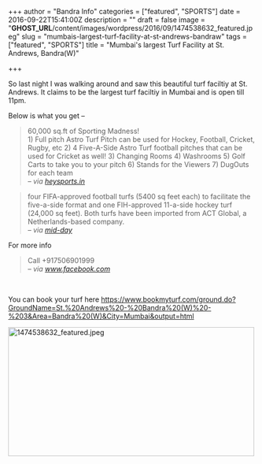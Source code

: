 +++
author = "Bandra Info"
categories = ["featured", "SPORTS"]
date = 2016-09-22T15:41:00Z
description = ""
draft = false
image = "__GHOST_URL__/content/images/wordpress/2016/09/1474538632_featured.jpeg"
slug = "mumbais-largest-turf-facility-at-st-andrews-bandraw"
tags = ["featured", "SPORTS"]
title = "Mumbai's largest Turf Facility at St. Andrews, Bandra(W)"

+++


<p dir="auto">So last night I was walking around and saw this beautiful turf faciltiy at St. Andrews. It claims to be the largest turf faciltiy in Mumbai and is open till 11pm.</p>
<p dir="auto">Below is what you get &#8211;</p>
<blockquote><p>60,000 sq.ft of Sporting Madness!<br />
1) Full pitch Astro Turf Pitch can be used for Hockey, Football, Cricket, Rugby, etc 2) 4 Five-A-Side Astro Turf football pitches that can be used for Cricket as well! 3) Changing Rooms 4) Washrooms 5) Golf Carts to take you to your pitch 6) Stands for the Viewers 7) DugOuts for each team<br />
<cite> &#8211; via <a href="https://heysports.in/01524363/St._Andrews'_Turf_Park">heysports.in</a></cite></p></blockquote>
<blockquote><p>four FIFA-approved football turfs (5400 sq feet each) to facilitate the five-a-side format and one FIH-approved 11-a-side hockey turf (24,000 sq feet). Both turfs have been imported from ACT Global, a Netherlands-based company.<br />
<cite> &#8211; via <a href="https://www.mid-day.com/articles/bandras-st-andrews-rolls-out-five-a-side-artificial-football-surfaces/17013171">mid-day</a></cite></p></blockquote>
<p>For more info</p>
<blockquote><p>Call +917506901999<br />
<cite> &#8211; via <a href="httpss://www.facebook.com/theplaygroundbandra/posts/933787020063681">www.facebook.com</a></cite></p></blockquote>
<p>&nbsp;</p>
<p dir="auto">You can book your turf here <a href="https://www.bookmyturf.com/ground.do?GroundName=St.%20Andrews%20-%20Bandra%20(W)%20-%203&amp;Area=Bandra%20(W)&amp;City=Mumbai&amp;output=html">https://www.bookmyturf.com/ground.do?GroundName=St.%20Andrews%20-%20Bandra%20(W)%20-%203&amp;Area=Bandra%20(W)&amp;City=Mumbai&amp;output=html</a></p>
<p><img loading="lazy" class="aligncenter size-medium wp-image-9641" src="https://i1.wp.com/bandra.info/wp-content/uploads/2016/09/1474538632_featured.jpeg?resize=500%2C262&#038;ssl=1" alt="1474538632_featured.jpeg" width="500" height="262" srcset="https://i1.wp.com/bandra.info/wp-content/uploads/2016/09/1474538632_featured.jpeg?resize=500%2C262&amp;ssl=1 500w, https://i1.wp.com/bandra.info/wp-content/uploads/2016/09/1474538632_featured.jpeg?resize=768%2C402&amp;ssl=1 768w, https://i1.wp.com/bandra.info/wp-content/uploads/2016/09/1474538632_featured.jpeg?w=1000&amp;ssl=1 1000w" sizes="(max-width: 500px) 100vw, 500px" data-recalc-dims="1" /></p>



